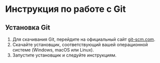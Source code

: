 # Инструкция по работе с Git

## Установка Git

1. Для скачивания Git, перейдите на официальный сайт [git-scm.com](https://git-scm.com/).
2. Скачайте установщик, соответствующий вашей операционной системе (Windows, macOS или Linux).
3. Запустите установщик и следуйте инструкциям.